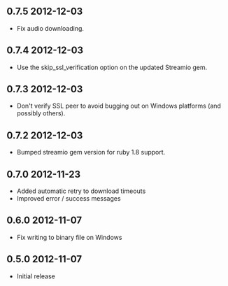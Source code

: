 ## 0.7.5 2012-12-03

* Fix audio downloading.

## 0.7.4 2012-12-03

* Use the skip_ssl_verification option on the updated Streamio gem.

## 0.7.3 2012-12-03

* Don't verify SSL peer to avoid bugging out on Windows platforms (and possibly others).

## 0.7.2 2012-12-03

* Bumped streamio gem version for ruby 1.8 support.

## 0.7.0 2012-11-23

* Added automatic retry to download timeouts
* Improved error / success messages

## 0.6.0 2012-11-07

* Fix writing to binary file on Windows

## 0.5.0 2012-11-07

* Initial release
